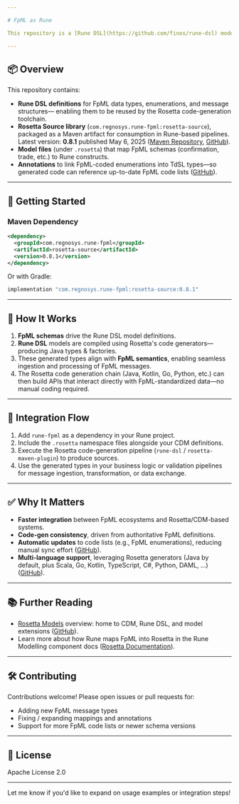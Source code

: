 ```yaml
---

# FpML as Rune

This repository is a [Rune DSL](https://github.com/finos/rune-dsl) model that contains Rune representation of the FpML 5.13 schema, Confirmation view.  The model was created by the importing the FpML schema .xsd files, and translating each FpML schema complex type into a equivalent Rune data type, e.g., FpML `<dataDocument>` is imported into the Rune model as type `DataDocument`.

---
```


## 📦 Overview

This repository contains:

* **Rune DSL definitions** for FpML data types, enumerations, and message structures—
  enabling them to be reused by the Rosetta code-generation toolchain.
* **Rosetta Source library** (`com.regnosys.rune‑fpml:rosetta-source`),
  packaged as a Maven artifact for consumption in Rune-based pipelines.
  Latest version: **0.8.1** published May 6, 2025 ([Maven Repository][1], [GitHub][2]).
* **Model files** (under `.rosetta`) that map FpML schemas (confirmation, trade, etc.) to Rune constructs.
* **Annotations** to link FpML-coded enumerations into TdSL types—so generated code can reference up-to-date FpML code lists ([GitHub][2]).

---

## 🔧 Getting Started

### Maven Dependency

```xml
<dependency>
  <groupId>com.regnosys.rune-fpml</groupId>
  <artifactId>rosetta-source</artifactId>
  <version>0.8.1</version>
</dependency>
```

Or with Gradle:

```groovy
implementation "com.regnosys.rune-fpml:rosetta-source:0.8.1"
```

---

## 🚀 How It Works

1. **FpML schemas** drive the Rune DSL model definitions.
2. **Rune DSL** models are compiled using Rosetta's code generators—producing Java types & factories.
3. These generated types align with **FpML semantics**, enabling seamless ingestion and processing of FpML messages.
4. The Rosetta code generation chain (Java, Kotlin, Go, Python, etc.) can then build APIs that interact directly with FpML-standardized data—no manual coding required.

---

## 🧩 Integration Flow

1. Add `rune-fpml` as a dependency in your Rune project.
2. Include the `.rosetta` namespace files alongside your CDM definitions.
3. Execute the Rosetta code-generation pipeline (`rune-dsl` / `rosetta-maven-plugin`) to produce sources.
4. Use the generated types in your business logic or validation pipelines for message ingestion, transformation, or data exchange.

---

## ✅ Why It Matters

* **Faster integration** between FpML ecosystems and Rosetta/CDM-based systems.
* **Code-gen consistency**, driven from authoritative FpML definitions.
* **Automatic updates** to code lists (e.g., FpML enumerations), reducing manual sync effort ([GitHub][3]).
* **Multi-language support**, leveraging Rosetta generators (Java by default, plus Scala, Go, Kotlin, TypeScript, C#, Python, DAML, …) ([GitHub][4]).

---

## 📚 Further Reading

* [Rosetta Models](https://github.com/rosetta-models) overview: home to CDM, Rune DSL, and model extensions ([GitHub][5]).
* Learn more about how Rune maps FpML into Rosetta in the Rune Modelling component docs ([Rosetta Documentation][6]).

---

## 🛠️ Contributing

Contributions welcome! Please open issues or pull requests for:

* Adding new FpML message types
* Fixing / expanding mappings and annotations
* Support for more FpML code lists or newer schema versions

---

## 📄 License

Apache License 2.0

---

Let me know if you'd like to expand on usage examples or integration steps!

[1]: https://mvnrepository.com/artifact/com.regnosys.rune-fpml/rosetta-source/0.8.1?utm_source=chatgpt.com "rosetta-source » 0.8.1 - com.regnosys.rune-fpml - Maven Repository"
[2]: https://github.com/finos/rune-dsl/issues/879?utm_source=chatgpt.com "Loading External Reference Data into CDM - FpML Coding Schemes"
[3]: https://github.com/REGnosys/rosetta-dsl/releases?utm_source=chatgpt.com "Releases · finos/rune-dsl - GitHub"
[4]: https://github.com/REGnosys/rosetta-code-generators?utm_source=chatgpt.com "Write code generators for any language, based on the rosetta DSL"
[5]: https://github.com/rosetta-models?utm_source=chatgpt.com "rosetta-models - GitHub"
[6]: https://docs.rosetta-technology.io/rosetta/rosetta-dsl/rune-modelling-component/?utm_source=chatgpt.com "Rune Modelling Components - Rosetta Documentation"
